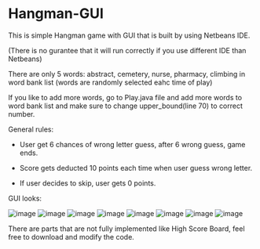 # Hangman-GUI

This is simple Hangman game with GUI that is built by using Netbeans IDE. 

(There is no gurantee that it will run correctly if you use different IDE than Netbeans)

There are only 5 words: abstract, cemetery, nurse, pharmacy, climbing in word bank list (words are randomly selected eahc time of play)

If you like to add more words, go to Play.java file and add more words to word bank list and make sure to change upper_bound(line 70) to correct number. 


General rules:

- User get 6 chances of wrong letter guess, after 6 wrong guess, game ends.

- Score gets deducted 10 points each time when user guess wrong letter.

- If user decides to skip, user gets 0 points.

GUI looks:

![image](https://user-images.githubusercontent.com/98497929/191381352-fd94b46e-0512-4a30-afdc-eb4ee80b81b1.png)
![image](https://user-images.githubusercontent.com/98497929/191381373-ceaba873-ac71-4c95-8a78-5a455c5c06dc.png)
![image](https://user-images.githubusercontent.com/98497929/191381409-4a9f5c1c-9d83-449e-a02f-0dee8efb3022.png)
![image](https://user-images.githubusercontent.com/98497929/191381439-b39f4863-ddc7-4f4a-a132-587bedcc8772.png)
![image](https://user-images.githubusercontent.com/98497929/191381457-e83aa4b0-893d-4200-8bfd-23ff7a2f92f5.png)
![image](https://user-images.githubusercontent.com/98497929/191381496-16e50369-8339-4998-9148-46f8eba60cca.png)
![image](https://user-images.githubusercontent.com/98497929/191381526-71a35ebb-d9af-42e0-9a78-10f524c2c1bd.png)
![image](https://user-images.githubusercontent.com/98497929/191381559-556ef0c0-98b2-4d47-9930-5551d1a99b53.png)


There are parts that are not fully implemented like High Score Board, feel free to download and modify the code.
